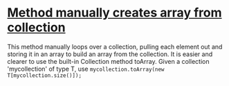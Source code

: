 # [Method manually creates array from collection](http://fb-contrib.sourceforge.net/bugdescriptions.html#UTA_USE_TO_ARRAY)

This method manually loops over a collection, pulling each element out and storing
			it in an array to build an array from the collection. It is easier and clearer to use
			the built-in Collection method toArray. Given a collection 'mycollection' of type T, use
			`mycollection.toArray(new T[mycollection.size()]);`